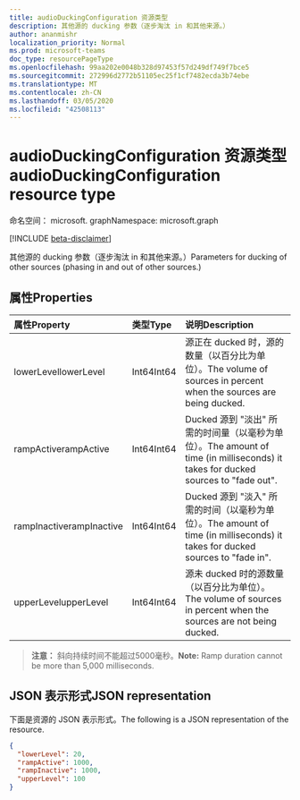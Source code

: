 ```yaml
---
title: audioDuckingConfiguration 资源类型
description: 其他源的 ducking 参数（逐步淘汰 in 和其他来源。）
author: ananmishr
localization_priority: Normal
ms.prod: microsoft-teams
doc_type: resourcePageType
ms.openlocfilehash: 99aa202e0048b328d97453f57d249df749f7bce5
ms.sourcegitcommit: 272996d2772b51105ec25f1cf7482ecda3b74ebe
ms.translationtype: MT
ms.contentlocale: zh-CN
ms.lasthandoff: 03/05/2020
ms.locfileid: "42508113"
---
```

# <a name="audioduckingconfiguration-resource-type"></a><span data-ttu-id="00769-103">audioDuckingConfiguration 资源类型</span><span class="sxs-lookup"><span data-stu-id="00769-103">audioDuckingConfiguration resource type</span></span>

<span data-ttu-id="00769-104">命名空间： microsoft. graph</span><span class="sxs-lookup"><span data-stu-id="00769-104">Namespace: microsoft.graph</span></span>

[!INCLUDE [beta-disclaimer](../../includes/beta-disclaimer.md)]

<span data-ttu-id="00769-105">其他源的 ducking 参数（逐步淘汰 in 和其他来源。）</span><span class="sxs-lookup"><span data-stu-id="00769-105">Parameters for ducking of other sources (phasing in and out of other sources.)</span></span>

## <a name="properties"></a><span data-ttu-id="00769-106">属性</span><span class="sxs-lookup"><span data-stu-id="00769-106">Properties</span></span>

| <span data-ttu-id="00769-107">属性</span><span class="sxs-lookup"><span data-stu-id="00769-107">Property</span></span>      | <span data-ttu-id="00769-108">类型</span><span class="sxs-lookup"><span data-stu-id="00769-108">Type</span></span>     | <span data-ttu-id="00769-109">说明</span><span class="sxs-lookup"><span data-stu-id="00769-109">Description</span></span>                                                                     |
| :------------ | :------- | :-------------------------------------------------------------------------------|
| <span data-ttu-id="00769-110">lowerLevel</span><span class="sxs-lookup"><span data-stu-id="00769-110">lowerLevel</span></span>    | <span data-ttu-id="00769-111">Int64</span><span class="sxs-lookup"><span data-stu-id="00769-111">Int64</span></span>    | <span data-ttu-id="00769-112">源正在 ducked 时，源的数量（以百分比为单位）。</span><span class="sxs-lookup"><span data-stu-id="00769-112">The volume of sources in percent when the sources are being ducked.</span></span>             |
| <span data-ttu-id="00769-113">rampActive</span><span class="sxs-lookup"><span data-stu-id="00769-113">rampActive</span></span>    | <span data-ttu-id="00769-114">Int64</span><span class="sxs-lookup"><span data-stu-id="00769-114">Int64</span></span>    | <span data-ttu-id="00769-115">Ducked 源到 "淡出" 所需的时间量（以毫秒为单位）。</span><span class="sxs-lookup"><span data-stu-id="00769-115">The amount of time (in milliseconds) it takes for ducked sources to "fade out".</span></span> |
| <span data-ttu-id="00769-116">rampInactive</span><span class="sxs-lookup"><span data-stu-id="00769-116">rampInactive</span></span>  | <span data-ttu-id="00769-117">Int64</span><span class="sxs-lookup"><span data-stu-id="00769-117">Int64</span></span>    | <span data-ttu-id="00769-118">Ducked 源到 "淡入" 所需的时间（以毫秒为单位）。</span><span class="sxs-lookup"><span data-stu-id="00769-118">The amount of time (in milliseconds) it takes for ducked sources to "fade in".</span></span>  |
| <span data-ttu-id="00769-119">upperLevel</span><span class="sxs-lookup"><span data-stu-id="00769-119">upperLevel</span></span>    | <span data-ttu-id="00769-120">Int64</span><span class="sxs-lookup"><span data-stu-id="00769-120">Int64</span></span>    | <span data-ttu-id="00769-121">源未 ducked 时的源数量（以百分比为单位）。</span><span class="sxs-lookup"><span data-stu-id="00769-121">The volume of sources in percent when the sources are not being ducked.</span></span>         |

> <span data-ttu-id="00769-122">**注意：** 斜向持续时间不能超过5000毫秒。</span><span class="sxs-lookup"><span data-stu-id="00769-122">**Note:** Ramp duration cannot be more than 5,000 milliseconds.</span></span>

## <a name="json-representation"></a><span data-ttu-id="00769-123">JSON 表示形式</span><span class="sxs-lookup"><span data-stu-id="00769-123">JSON representation</span></span>

<span data-ttu-id="00769-124">下面是资源的 JSON 表示形式。</span><span class="sxs-lookup"><span data-stu-id="00769-124">The following is a JSON representation of the resource.</span></span>

<!-- {
  "blockType": "resource",
  "optionalProperties": [

  ],
  "@odata.type": "microsoft.graph.audioDuckingConfiguration"
}-->
```json
{
  "lowerLevel": 20,
  "rampActive": 1000,
  "rampInactive": 1000,
  "upperLevel": 100
}
```
<!-- uuid: 8fcb5dbc-d5aa-4681-8e31-b001d5168d79
2015-10-25 14:57:30 UTC -->
<!--
{
  "type": "#page.annotation",
  "description": "audioDuckingConfiguration resource",
  "keywords": "",
  "section": "documentation",
  "tocPath": "",
  "suppressions": []
}
-->
